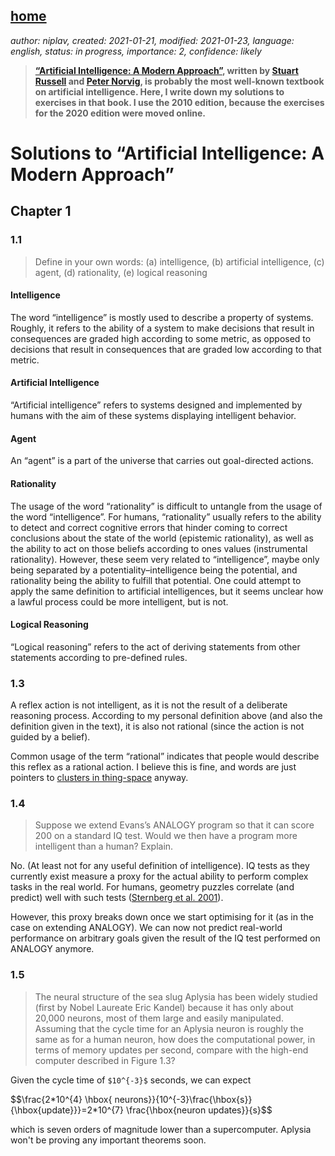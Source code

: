 [home](./index.md)
-------------------

*author: niplav, created: 2021-01-21, modified: 2021-01-23, language: english, status: in progress, importance: 2, confidence: likely*

> __[“Artificial Intelligence: A Modern
Approach”](https://en.wikipedia.org/wiki/Artificial_Intelligence:_A_Modern_Approach),
written by [Stuart
Russell](https://en.wikipedia.org/wiki/Stuart_J._Russell) and [Peter
Norvig](https://en.wikipedia.org/wiki/Peter_Norvig), is probably the most
well-known textbook on artificial intelligence. Here, I write down my
solutions to exercises in that book. I use the 2010 edition, because the
exercises for the 2020 edition were moved online.__

Solutions to “Artificial Intelligence: A Modern Approach”
=========================================================

Chapter 1
----------

### 1.1

> Define in your own words: (a) intelligence, (b) artificial intelligence,
(c) agent, (d) rationality, (e) logical reasoning

#### Intelligence

The word “intelligence” is mostly used to describe a property of
systems. Roughly, it refers to the ability of a system to make decisions
that result in consequences are graded high according to some metric,
as opposed to decisions that result in consequences that are graded low
according to that metric.

#### Artificial Intelligence

“Artificial intelligence” refers to systems designed and implemented
by humans with the aim of these systems displaying intelligent behavior.

#### Agent

An “agent” is a part of the universe that carries out goal-directed
actions.

#### Rationality

The usage of the word “rationality” is difficult to untangle from
the usage of the word “intelligence”. For humans, “rationality”
usually refers to the ability to detect and correct cognitive errors
that hinder coming to correct conclusions about the state of the world
(epistemic rationality), as well as the ability to act on those beliefs
according to ones values (instrumental rationality). However, these
seem very related to “intelligence”, maybe only being separated by a
potentiality–intelligence being the potential, and rationality being
the ability to fulfill that potential. One could attempt to apply the
same definition to artificial intelligences, but it seems unclear how
a lawful process could be more intelligent, but is not.

#### Logical Reasoning

“Logical reasoning” refers to the act of deriving statements from
other statements according to pre-defined rules.

<!--
### 1.2

> Read Turing’s original paper on AI (Turing, 1950). In the paper, he discusses several
objections to his proposed enterprise and his test for intelligence. Which objections still carry
weight? Are his refutations valid? Can you think of new objections arising from develop-
ments since he wrote the paper? In the paper, he predicts that, by the year 2000, a computer
will have a 30% chance of passing a five-minute Turing Test with an unskilled interrogator.
What chance do you think a computer would have today? In another 50 years?

TODO

-->

### 1.3

A reflex action is not intelligent, as it is not the result of a
deliberate reasoning process. According to my personal definition above
(and also the definition given in the text), it is also not rational
(since the action is not guided by a belief).

Common usage of the term “rational” indicates that
people would describe this reflex as a rational action. I
believe this is fine, and words are just pointers to [clusters in
thing-space](https://www.lesswrong.com/posts/jMTbQj9XB5ah2maup/similarity-clusters)
anyway.

### 1.4

> Suppose we extend Evans’s ANALOGY program so that it can score 200
on a standard IQ test. Would we then have a program more intelligent
than a human? Explain.

No. (At least not for any useful definition of intelligence). IQ
tests as they currently exist measure a proxy for the actual ability
to perform complex tasks in the real world. For humans, geometry
puzzles correlate (and predict) well with such tests ([Sternberg et al.
2001](./doc/aima_solutions/the_predictive_value_of_iq_sternberg_2001.pdf "The Predictive Value of IQ")).

However, this proxy breaks down once we start optimising for it (as
in the case on extending ANALOGY). We can now not predict real-world
performance on arbitrary goals given the result of the IQ test performed
on ANALOGY anymore.

### 1.5

> The neural structure of the sea slug Aplysia has been widely studied
(first by Nobel Laureate Eric Kandel) because it has only about 20,000
neurons, most of them large and easily manipulated. Assuming that the
cycle time for an Aplysia neuron is roughly the same as for a human
neuron, how does the computational power, in terms of memory updates
per second, compare with the high-end computer described in Figure 1.3?

<!--TODO: un-fuck the dimensional analysis here-->

Given the cycle time of `$10^{-3}$` seconds, we can expect

<div>
	$$\frac{2*10^{4} \hbox{ neurons}}{10^{-3}\frac{\hbox{s}}{\hbox{update}}}=2*10^{7} \frac{\hbox{neuron updates}}{s}$$
</div>

which is seven orders of magnitude lower than a supercomputer. Aplysia
won't be proving any important theorems soon.

<!--
If Aplysia has 20k neurons, then it can be expected to have

`$2*10^{4}\hbox{ neurons }*\frac{10 \hbox{ to } 10^{5} \hbox{ synapses }}{\hbox{neuron}}=2*10^{5}\hbox{ to } 2*10^{9} \hbox{ neurons}$`
-->

<!--
TODO: do exercises 6 through 15

### 1.6

> How could introspection—reporting on one’s inner thoughts—be
inaccurate? Could I be wrong about what I’m thinking? Discuss.

### 1.7

> To what extent are the following computer systems instances of artificial intelligence:
* Supermarket bar code scanners.
* Web search engines.
* Voice-activated telephone menus.
* Internet routing algorithms that respond dynamically to the state of the network.

### 1.8

> Many of the computational models of cognitive activities that have been proposed in-
volve quite complex mathematical operations, such as convolving an image with a Gaussian
or finding a minimum of the entropy function. Most humans (and certainly all animals) never
learn this kind of mathematics at all, almost no one learns it before college, and almost no
one can compute the convolution of a function with a Gaussian in their head. What sense
does it make to say that the “vision system” is doing this kind of mathematics, whereas the
actual person has no idea how to do it?

### 1.9

> Why would evolution tend to result in systems that act rationally? What
goals are such systems designed to achieve?

### 1.10

> Is AI a science, or is it engineering? Or neither or both? Explain.

### 1.11

> “Surely computers cannot be intelligent—they can do only what
their programmers tell them.” Is the latter statement true, and does
it imply the former?

### 1.12

> “Surely animals cannot be intelligent—they can do only what their
genes tell them.” Is the latter statement true, and does it imply
the former?

### 1.13

> “Surely animals, humans, and computers cannot be intelligent—they
can do only what their constituent atoms are told to do by the laws of
physics.” Is the latter statement true, and does it imply the former?

### 1.14

> Examine the AI literature to discover whether the following tasks
can currently be solved by computers

> a. Playing a decent game of table tennis (Ping-Pong).
b. Driving in the center of Cairo, Egypt.
c. Driving in Victorville, California.
d. Buying a week’s worth of groceries at the market.
e. Buying a week’s worth of groceries on the Web.
f. Playing a decent game of bridge at a competitive level.
g. Discovering and proving new mathematical theorems.
h. Writing an intentionally funny story.
i. Giving competent legal advice in a specialized area of law.
j. Translating spoken English into spoken Swedish in real time.
k. Performing a complex surgical operation.

> For the currently infeasible tasks, try to find out what the
difficulties are and predict when, if ever, they will be overcome.

### 1.15

> Various subfields of AI have held contests by defining a standard task
and inviting re- searchers to do their best. Examples include the DARPA
Grand Challenge for robotic cars, The International Planning Competition,
the Robocup robotic soccer league, the TREC infor- mation retrieval event,
and contests in machine translation, speech recognition. Investigate five
of these contests, and describe the progress made over the years. To
what degree have the contests advanced toe state of the art in AI? Do
what degree do they hurt the field by drawing energy away from new ideas?

-->
